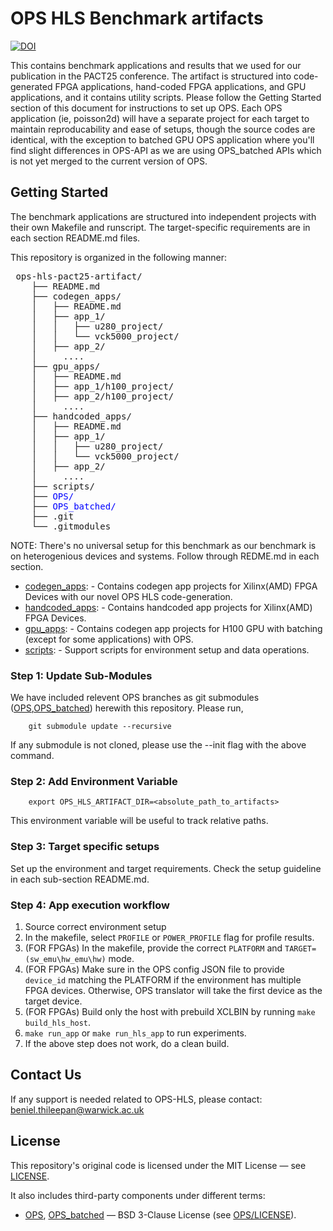 # OPS HLS Benchmark artifacts

[![DOI](https://zenodo.org/badge/1027688133.svg)](https://doi.org/10.5281/zenodo.16785478)

This contains benchmark applications and results that we used for our publication in the PACT25 conference. The artifact is structured into code-generated FPGA applications, hand-coded FPGA applications, and GPU applications, and it contains utility scripts. Please follow the Getting Started section of this document for instructions to set up OPS. Each OPS application (ie, poisson2d) will have a separate project for each target to maintain reproducability and ease of setups, though the source codes are identical, with the exception to batched GPU OPS application where you'll find slight differences in OPS-API as we are using OPS_batched APIs which is not yet merged to the current version of OPS.

## Getting Started

The benchmark applications are structured into independent projects with their own Makefile and runscript. The target-specific requirements are in each section README.md files.

This repository is organized in the following manner:

<pre> ops-hls-pact25-artifact/ 
    ├── README.md 
    ├── codegen_apps/
    │   ├── README.md 
    │   ├── app_1/
    │   │   ├── u280_project/
    │   │   └── vck5000_project/
    │   ├── app_2/
    │     ....
    ├── gpu_apps/
    │   ├── README.md 
    │   ├── app_1/h100_project/ 
    │   ├── app_2/h100_project/
    │     ....
    ├── handcoded_apps/
    │   ├── README.md 
    │   ├── app_1/
    │   │   ├── u280_project/
    │   │   └── vck5000_project/
    │   ├── app_2/
    │     ....
    ├── scripts/
    ├── <font color="blue">OPS/</font>
    ├── <font color="blue">OPS_batched/</font>
    ├── .git
    └── .gitmodules</pre>

NOTE: There's no universal setup for this benchmark as our benchmark is on heterogenious devices and systems. Follow through REDME.md in each section. 

* [codegen_apps](./codegen_apps): - Contains codegen app projects for Xilinx(AMD) FPGA Devices with our novel OPS HLS code-generation.
* [handcoded_apps](./hancoded_apps): - Contains handcoded app projects for Xilinx(AMD) FPGA Devices.
* [gpu_apps](./gpu_apps): - Contains codegen app projects for H100 GPU with batching (except for some applications) with OPS.
* [scripts](./scripts): - Support scripts for environment setup and data operations. 

### Step 1: Update Sub-Modules

We have included relevent OPS branches as git submodules ([OPS](./OPS),[OPS_batched](./OPS_batched)) herewith this repository. Please run,

        git submodule update --recursive
        
If any submodule is not cloned, please use the --init flag with the above command.

### Step 2: Add Environment Variable

        export OPS_HLS_ARTIFACT_DIR=<absolute_path_to_artifacts>

This environment variable will be useful to track relative paths. 

### Step 3: Target specific setups

Set up the environment and target requirements. Check the setup guideline in each sub-section README.md. 

### Step 4: App execution workflow

1. Source correct environment setup
2. In the makefile, select ```PROFILE``` or ```POWER_PROFILE``` flag for profile results. 
3. (FOR FPGAs) In the makefile, provide the correct ```PLATFORM``` and ```TARGET=(sw_emu\hw_emu\hw)``` mode.
4. (FOR FPGAs) Make sure in the OPS config JSON file to provide ```device_id``` matching the PLATFORM if the environment has multiple FPGA devices. Otherwise, OPS translator will take the first device as the target device. 
5. (FOR FPGAs) Build only the host with prebuild XCLBIN by running ```make build_hls_host```.
6. ```make run_app``` or ```make run_hls_app``` to run experiments. 
7. If the above step does not work, do a clean build.
   
## Contact Us

If any support is needed related to OPS-HLS, please contact:
beniel.thileepan@warwick.ac.uk

## License

This repository's original code is licensed under the MIT License — see [LICENSE](LICENSE).

It also includes third-party components under different terms:

- [OPS](./OPS), [OPS_batched](./OPS_batched) — BSD 3-Clause License (see [OPS/LICENSE](./OPS/LICENSE)).
